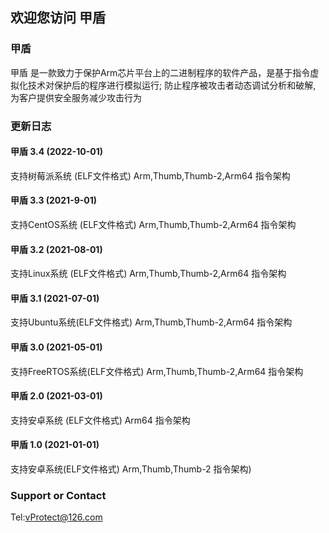 ## 欢迎您访问 甲盾

### 甲盾
   甲盾 是一款致力于保护Arm芯片平台上的二进制程序的软件产品，是基于指令虚拟化技术对保护后的程序进行模拟运行;
防止程序被攻击者动态调试分析和破解, 为客户提供安全服务减少攻击行为
### 更新日志
#### 甲盾 3.4 (2022-10-01)
支持树莓派系统 (ELF文件格式) Arm,Thumb,Thumb-2,Arm64 指令架构
#### 甲盾 3.3 (2021-9-01)
支持CentOS系统 (ELF文件格式) Arm,Thumb,Thumb-2,Arm64 指令架构
#### 甲盾 3.2 (2021-08-01)
支持Linux系统 (ELF文件格式) Arm,Thumb,Thumb-2,Arm64 指令架构
#### 甲盾 3.1 (2021-07-01)
支持Ubuntu系统(ELF文件格式) Arm,Thumb,Thumb-2,Arm64 指令架构
#### 甲盾 3.0 (2021-05-01)
支持FreeRTOS系统(ELF文件格式) Arm,Thumb,Thumb-2,Arm64 指令架构
#### 甲盾 2.0 (2021-03-01)
支持安卓系统 (ELF文件格式) Arm64 指令架构
#### 甲盾 1.0 (2021-01-01)
支持安卓系统(ELF文件格式) Arm,Thumb,Thumb-2 指令架构)


### Support or Contact

Tel:vProtect@126.com

